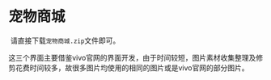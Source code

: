 # 宠物商城
  
  请直接下载`宠物商城.zip`文件即可。

这三个界面主要借鉴vivo官网的界面开发，由于时间较短，图片素材收集整理及修剪花费时间较多，故很多图片均使用的相同的图片或是vivo官网的部分图片。
